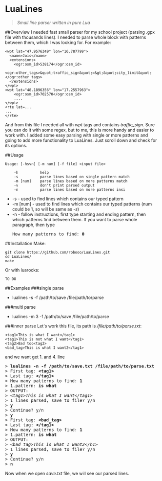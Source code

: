 # LuaLines
>*Small line parser written in pure Lua*

##Overview
I needed fast small parser for my school project (parsing .gpx file with thousands lines). I needed to parse whole <tag> block with patterns between them, which I was looking for. For example:

```
<wpt lat="47.9576349" lon="16.787799">
  <name>Jois</name>
  <extensions>
    <ogr:osm_id>538174</ogr:osm_id>
    <ogr:other_tags>&quot;traffic_sign&quot;=&gt;&quot;city_limit&quot;</ogr:other_tags>
  </extensions>
</wpt>
<wpt lat="48.1896356" lon="17.2557963">
    <ogr:osm_id>702570</ogr:osm_id>
    ....
</wpt>
<rte lat=...
...
</rte>
```
And from this file I needed all with *wpt* tags and contains *traffic_sign*. Sure you can do it with some regex, but to me, this is more handy and easier to work with. 
I added some easy parsing with single or more patterns and going to add more functionality to LuaLines. Just scroll down and check for its options.

##Usage
```
Usage: [-hsvn] [-m num] [-f file] <input file>

	-h 	    	help
	-s	    	parse lines based on single pattern match
	-m [num]	parse lines based on more patterns match
	-v	    	don't print parsed output
	-n	    	parse lines based on more patterns insi
```
* -s  - used to find lines which contains our typed pattern
* -m [num]  - used to find lines which contains our typed patterns (num could be 1, so will be same as *-s*)
* -n  - follow instructions, first type starting and ending pattern, then which patterns find between them. If you want to parse whole paragraph, then type <pre>How many patterns to find: <b>0</b></pre>

##Installation
Make:
```
git clone https://github.com/robooo/LuaLines.git
cd LuaLines/
make
```
Or with luarocks:
``` 
TO DO
```

##Examples
###single parse
 * lualines -s -f /path/to/save /file/path/to/parse

###multi parse
 * lualines -m 3 -f /path/to/save /file/path/to/parse

###inner parse
Let's work this file, its path is */file/path/to/parse.txt*:
```
<tag1>This is what I want</tag1>
<tag1>This is not what I want</tag1>
<tag2>Bad too<tag2>
<bad_tag>This is what I want2</tag1>
```
and we want get 1. and 4. line
<pre>
> <b>lualines -n -f /path/to/save.txt /file/path/to/parse.txt</b>
> First tag: <b>&lt;tag1&gt;</b>
> Last tag: <b>&lt;/tag1&gt;</b>
> How many patterns to find: <b>1</b>
> 1.pattern: <b>is what</b>
> OUTPUT:
> <i>&lt;tag1&gt;This is what I want&lt;/tag1&gt;</i>
> 1 lines parsed, save to file? y/n
> <b>y</b>
> Continue? y/n
> <b>y</b>
> First tag: <b>&lt;bad_tag&gt;</b>
> Last tag: <b>&lt;/tag1&gt;</b>
> How many patterns to find: <b>1</b>
> 1.pattern: <b>is what</b>
> OUTPUT:
> <i>&lt;bad_tag&gt;This is what I want2&lt;/h1&gt;</i>
> 1 lines parsed, save to file? y/n
> <b>y</b>
> Continue? y/n
> <b>n</b>
</pre>


Now when we open *save.txt* file, we will see our parsed lines.		
